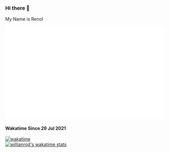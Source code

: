 ### Hi there 👋 

My Name is Renol


![](https://github.com/renol767/github-stats/blob/master/generated/overview.svg)
<br><br>
<b> Wakatime Since 29 Jul 2021 </b>
<br><br>
[![wakatime](https://wakatime.com/badge/user/b3be70e3-a972-4f84-a954-641cb721f7ad.svg)](https://wakatime.com/@b3be70e3-a972-4f84-a954-641cb721f7ad)
<br>
[![willianrod's wakatime stats](https://github-readme-stats.vercel.app/api/wakatime?username=renol767&layout=compact)](https://github.com/anuraghazra/github-readme-stats)

